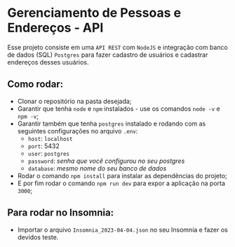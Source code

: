 # Gerenciamento de Pessoas e Endereços - API

Esse projeto consiste em uma `API REST` com `NodeJS` e integração com banco de dados (SQL) `Postgres` para fazer cadastro de usuários e cadastrar endereços desses usuários.

## Como rodar:

- Clonar o repositório na pasta desejada;
- Garantir que tenha `node` e `npm` instalados - use os comandos `node -v` e `npm -v`;
- Garantir também que tenha `postgres` instalado e rodando com as seguintes configurações no arquivo `.env`:
  - `host`: `localhost`
  - `port`: 5432
  - `user`: `postgres`
  - `password`: _senha que você configurou no seu postgres_
  - `database`: _mesmo nome do seu banco de dados_
- Rodar o comando `npm install` para instalar as dependências do projeto;
- E por fim rodar o comando `npm run dev` para expor a aplicação na porta `3000`;

## Para rodar no Insomnia:

- Importar o arquivo `Insomnia_2023-04-04.json` no seu Insomnia e fazer os devidos teste.
